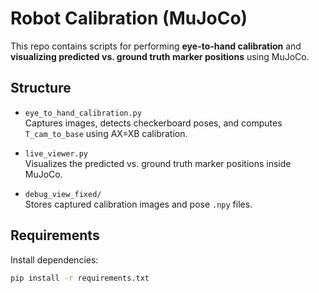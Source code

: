 # Robot Calibration (MuJoCo)

This repo contains scripts for performing **eye-to-hand calibration** and **visualizing predicted vs. ground truth marker positions** using MuJoCo.

## Structure

- `eye_to_hand_calibration.py`  
  Captures images, detects checkerboard poses, and computes `T_cam_to_base` using AX=XB calibration.

- `live_viewer.py`  
  Visualizes the predicted vs. ground truth marker positions inside MuJoCo.

- `debug_view_fixed/`  
  Stores captured calibration images and pose `.npy` files.

## Requirements

Install dependencies:
```bash
pip install -r requirements.txt
